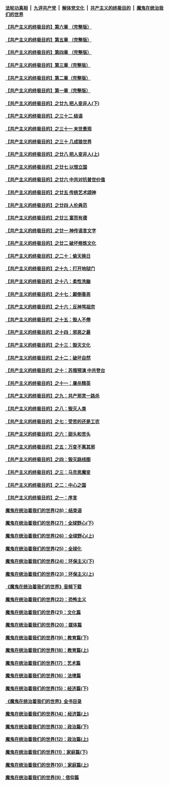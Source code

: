 

####  [法轮功真相](../../../../basic/blob/master/README.md?t=05161501) &nbsp;|&nbsp; [九评共产党](../../../../9ping.md/blob/master/README.md?t=05161501) &nbsp;|&nbsp; [解体党文化](../../../../jtdwh.md/blob/master/README.md?t=05161501)  &nbsp;|&nbsp; [共产主义的终极目的](../../../../gczydzjmd.md/blob/master/README.md?t=05161501) &nbsp;|&nbsp; [魔鬼在统治我们的世界](../../../../mgztzwmdsj.md/blob/master/README.md?t=05161501) 

#### [【共产主义的终极目的】第六章 （完整版）](../pages/nsc422/n11428913.md?t=05161501) 

#### [【共产主义的终极目的】第五章 （完整版）](../pages/nsc422/n11428912.md?t=05161501) 

#### [【共产主义的终极目的】第四章 （完整版）](../pages/nsc422/n11428907.md?t=05161501) 

#### [【共产主义的终极目的】第三章（完整版）](../pages/nsc422/n11428848.md?t=05161501) 

#### [【共产主义的终极目的】第二章（完整版）](../pages/nsc422/n11428831.md?t=05161501) 

#### [【共产主义的终极目的】第一章（完整版）](../pages/nsc422/n11417651.md?t=05161501) 

#### [【共产主义的终极目的】之廿九 把人变非人(下)](../pages/nsc422/n11344140.md?t=05161501) 

#### [【共产主义的终极目的】之三十二 结语](../pages/nsc422/n11360535.md?t=05161501) 

#### [【共产主义的终极目的】之三十一 末世景观](../pages/nsc422/n11351129.md?t=05161501) 

#### [【共产主义的终极目的】之三十 几成狼世界](../pages/nsc422/n11348280.md?t=05161501) 

#### [【共产主义的终极目的】之廿八 把人变非人(上)](../pages/nsc422/n11340492.md?t=05161501) 

#### [【共产主义的终极目的】之廿七 以恨立国](../pages/nsc422/n11336944.md?t=05161501) 

#### [【共产主义的终极目的】之廿六 中共对抗普世价值](../pages/nsc422/n11324785.md?t=05161501) 

#### [【共产主义的终极目的】之廿五 传统艺术颂神](../pages/nsc422/n11296396.md?t=05161501) 

#### [【共产主义的终极目的】之廿四 人伦典范](../pages/nsc422/n11296397.md?t=05161501) 

#### [【共产主义的终极目的】之廿三 富而有德](../pages/nsc422/n11283598.md?t=05161501) 

#### [【共产主义的终极目的】之廿一 神传语言文字](../pages/nsc422/n11263265.md?t=05161501) 

#### [【共产主义的终极目的】之廿二 破坏修炼文化](../pages/nsc422/n11245728.md?t=05161501) 

#### [【共产主义的终极目的】之二十：偷天换日](../pages/nsc422/n11238846.md?t=05161501) 

#### [【共产主义的终极目的】之十九：打开地狱门](../pages/nsc422/n11206376.md?t=05161501) 

#### [【共产主义的终极目的】之十八：柔性洗脑](../pages/nsc422/n11199994.md?t=05161501) 

#### [【共产主义的终极目的】之十七：颠倒善恶](../pages/nsc422/n11179782.md?t=05161501) 

#### [【共产主义的终极目的】之十六：反神骂祖宗](../pages/nsc422/n11166798.md?t=05161501) 

#### [【共产主义的终极目的】之十五：毁人不倦](../pages/nsc422/n11166792.md?t=05161501) 

#### [【共产主义的终极目的】之十四：邪恶之最](../pages/nsc422/n11150249.md?t=05161501) 

#### [【共产主义的终极目的】之十三：毁灭文化](../pages/nsc422/n11135227.md?t=05161501) 

#### [【共产主义的终极目的】之十二：破坏自然](../pages/nsc422/n11135214.md?t=05161501) 

#### [【共产主义的终极目的】之十：苏俄预演 中共登台](../pages/nsc422/n11118424.md?t=05161501) 

#### [【共产主义的终极目的】之十一：屠杀精英](../pages/nsc422/n11118442.md?t=05161501) 

#### [【共产主义的终极目的】之九：共产邪灵一路杀](../pages/nsc422/n11114139.md?t=05161501) 

#### [【共产主义的终极目的】之八：毁灭人类](../pages/nsc422/n11108503.md?t=05161501) 

#### [【共产主义的终极目的】之七：受苦的还是工农](../pages/nsc422/n11101809.md?t=05161501) 

#### [【共产主义的终极目的】之六：甜头和苦头](../pages/nsc422/n11096971.md?t=05161501) 

#### [【共产主义的终极目的】之五：万变不离其邪](../pages/nsc422/n11091285.md?t=05161501) 

#### [【共产主义的终极目的】之四：毁灭路线图](../pages/nsc422/n11086284.md?t=05161501) 

#### [【共产主义的终极目的】之三：马克思魔变](../pages/nsc422/n11061941.md?t=05161501) 

#### [【共产主义的终极目的】之二：中心之国](../pages/nsc422/n11047728.md?t=05161501) 

#### [【共产主义的终极目的】之一：序言](../pages/nsc422/n11086077.md?t=05161501) 

#### [魔鬼在统治着我们的世界(28)：结束语](../pages/nsc422/n10936246.md?t=05161501) 

#### [魔鬼在统治着我们的世界(27)：全球野心(下)](../pages/nsc422/n10928319.md?t=05161501) 

#### [魔鬼在统治着我们的世界(26)：全球野心(上)](../pages/nsc422/n10900318.md?t=05161501) 

#### [魔鬼在统治着我们的世界(25)：全球化](../pages/nsc422/n10788205.md?t=05161501) 

#### [魔鬼在统治着我们的世界(24)：环保主义(下)](../pages/nsc422/n10695307.md?t=05161501) 

#### [魔鬼在统治着我们的世界(23)：环保主义(上)](../pages/nsc422/n10688613.md?t=05161501) 

#### [《魔鬼在统治着我们的世界》音频下载](../pages/nsc422/n10635553.md?t=05161501) 

#### [魔鬼在统治着我们的世界(22)：恐怖主义](../pages/nsc422/n10614727.md?t=05161501) 

#### [魔鬼在统治着我们的世界(21)：文化篇](../pages/nsc422/n10597706.md?t=05161501) 

#### [魔鬼在统治着我们的世界(20)：媒体篇](../pages/nsc422/n10586579.md?t=05161501) 

#### [魔鬼在统治着我们的世界(19)：教育篇(下)](../pages/nsc422/n10564808.md?t=05161501) 

#### [魔鬼在统治着我们的世界(18)：教育篇(上)](../pages/nsc422/n10526970.md?t=05161501) 

#### [魔鬼在统治着我们的世界(17)：艺术篇](../pages/nsc422/n10499093.md?t=05161501) 

#### [魔鬼在统治着我们的世界(16)：法律篇](../pages/nsc422/n10485969.md?t=05161501) 

#### [魔鬼在统治着我们的世界(15)：经济篇(下)](../pages/nsc422/n10469975.md?t=05161501) 

#### [《魔鬼在统治着我们的世界》全书目录](../pages/nsc422/n10464261.md?t=05161501) 

#### [魔鬼在统治着我们的世界(14)：经济篇(上)](../pages/nsc422/n10457370.md?t=05161501) 

#### [魔鬼在统治着我们的世界(13)：政治篇(下)](../pages/nsc422/n10448270.md?t=05161501) 

#### [魔鬼在统治着我们的世界(12)：政治篇(上)](../pages/nsc422/n10444576.md?t=05161501) 

#### [魔鬼在统治着我们的世界(11)：家庭篇(下)](../pages/nsc422/n10440961.md?t=05161501) 

#### [魔鬼在统治着我们的世界(10)：家庭篇(上)](../pages/nsc422/n10435448.md?t=05161501) 

#### [魔鬼在统治着我们的世界(9)：信仰篇](../pages/nsc422/n10432159.md?t=05161501) 

